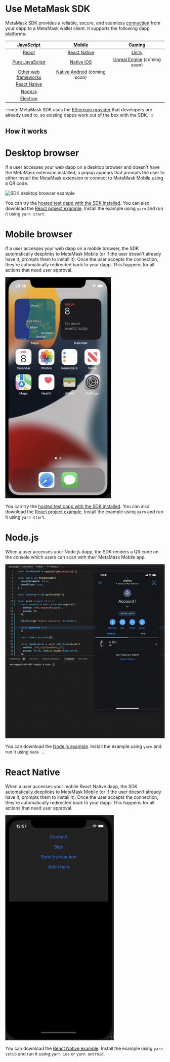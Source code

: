 # Use MetaMask SDK

MetaMask SDK provides a reliable, secure, and seamless [connection](../../concepts/sdk-connections.md)
from your dapp to a MetaMask wallet client.
It supports the following dapp platforms:

|             [JavaScript](javascript/index.md)              |           [Mobile](mobile/index.md)           |               [Gaming](gaming/index.md)                |
|:----------------------------------------------------------:|:---------------------------------------------:|:------------------------------------------------------:|
|                [React](javascript/react.md)                |  [React Native](javascript/react-native.md)   |                [Unity](gaming/unity.md)                |
|          [Pure JavaScript](javascript/pure-js.md)          |          [Native iOS](mobile/ios.md)          | [Unreal Engine](gaming/unreal-engine.md) (coming soon) |
| [Other web frameworks](javascript/other-web-frameworks.md) | [Native Android](mobile/ios.md) (coming soon) |                                                        |
|         [React Native](javascript/react-native.md)         |                                               |                                                        |
|              [Node.js](javascript/nodejs.md)               |                                               |                                                        |
|             [Electron](javascript/electron.md)             |                                               |                                                        |

:::note
MetaMask SDK uses the [Ethereum provider](../../reference/provider-api.md) that developers are
already used to, so existing dapps work out of the box with the SDK.
:::

## How it works

<!--tabs-->

# Desktop browser

If a user accesses your web dapp on a desktop browser and doesn't have the MetaMask extension
installed, a popup appears that prompts the user to either install the MetaMask extension or connect
to MetaMask Mobile using a QR code.

![SDK desktop browser example](../../assets/sdk-desktop-browser.gif)

You can try the
[hosted test dapp with the SDK installed](https://c0f4f41c-2f55-4863-921b-sdk-docs.github.io/test-dapp-2/).
You can also download the
[React project example](https://github.com/MetaMask/examples/tree/main/metamask-with/metamask-sdk-create-react-app).
Install the example using `yarn` and run it using `yarn start`.

# Mobile browser

If a user accesses your web dapp on a mobile browser, the SDK automatically deeplinks to MetaMask
Mobile (or if the user doesn't already have it, prompts them to install it).
Once the user accepts the connection, they're automatically redirected back to your dapp.
This happens for all actions that need user approval.

<p align="center">

![SDK mobile browser example](../../assets/sdk-mobile-browser.gif)

</p>

You can try the
[hosted test dapp with the SDK installed](https://c0f4f41c-2f55-4863-921b-sdk-docs.github.io/test-dapp-2/).
You can also download the
[React project example](https://github.com/MetaMask/examples/tree/main/metamask-with/metamask-sdk-create-react-app).
Install the example using `yarn` and run it using `yarn start`.

# Node.js

When a user accesses your Node.js dapp, the SDK renders a QR code on the console which users can
scan with their MetaMask Mobile app.

<p align="center">

![SDK Node.js example](../../assets/sdk-nodejs.gif)

</p>

You can download the
[Node.js example](https://c0f4f41c-2f55-4863-921b-sdk-docs.github.io/downloads/nodejs_v0.0.1_beta5.zip).
Install the example using `yarn` and run it using `node .`.

# React Native

When a user accesses your mobile React Native dapp, the SDK automatically deeplinks to MetaMask
Mobile (or if the user doesn't already have it, prompts them to install it).
Once the user accepts the connection, they're automatically redirected back to your dapp.
This happens for all actions that need user approval.

<p align="center">

![SDK React Native example](../../assets/sdk-react-native.gif)

</p>

You can download the
[React Native example](https://c0f4f41c-2f55-4863-921b-sdk-docs.github.io/downloads/reactNativeApp_v0.1.0.zip).
Install the example using `yarn setup` and run it using `yarn ios` or `yarn android`.

<!--/tabs-->
